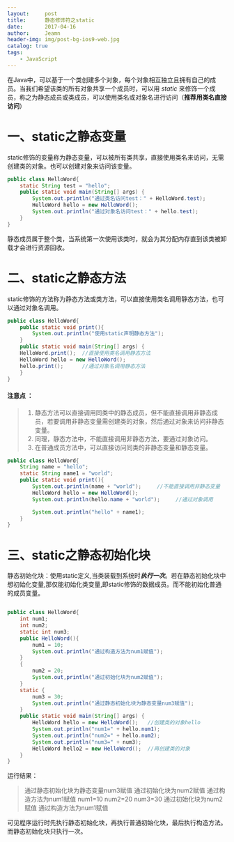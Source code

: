 ```yaml
---
layout:     post
title:      静态修饰符之static
date:       2017-04-16
author:     Jeamn
header-img: img/post-bg-ios9-web.jpg
catalog: true
tags:
    - JavaScript
---
```



在Java中，可以基于一个类创建多个对象，每个对象相互独立且拥有自己的成员。当我们希望该类的所有对象共享一个成员时，可以用 *static* 来修饰一个成员，称之为静态成员或类成员，可以使用类名或对象名进行访问（**推荐用类名直接访问**）
<!-- more -->
# 一、static之静态变量
static修饰的变量称为静态变量，可以被所有类共享，直接使用类名来访问，无需创建类的对象。也可以创建对象来访问该变量。

```java
public class HelloWord{
	static String test = "hello";
    public static void main(String[] args) {
		System.out.println("通过类名访问test：" + HelloWord.test);
		HelloWord hello = new HelloWord();
		System.out.println("通过对象名访问test：" + hello.test);
	}
}
```

静态成员属于整个类，当系统第一次使用该类时，就会为其分配内存直到该类被卸载才会进行资源回收。
# 二、static之静态方法
static修饰的方法称为静态方法或类方法，可以直接使用类名调用静态方法，也可以通过对象名调用。

```java
public class HelloWord{
	public static void print(){
		System.out.println("使用static声明静态方法");
	}
	public static void main(String[] args) {
	HelloWord.print();  //直接使用类名调用静态方法
	HelloWord hello = new HelloWord();
	hello.print();      //通过对象名调用静态方法
	}
}
```
#### 注意点 ：

> 1. 静态方法可以直接调用同类中的静态成员，但不能直接调用非静态成员，若要调用非静态变量需创建类的对象，然后通过对象来访问非静态变量。
> 2. 同理，静态方法中，不能直接调用非静态方法，要通过对象访问。
> 3. 在普通成员方法中，可以直接访问同类的非静态变量和静态变量。
 
```java
public class HelloWord{
	String name = "hello";
	static String name1 = "world";
	public static void print(){
		System.out.println(name + "world");     //不能直接调用非静态变量
		HelloWord hello = new HelloWord();
		System.out.println(hello.name + "world");     //通过对象调用

		System.out.println("hello" + name1);
	}
}
```

# 三、static之静态初始化块
静态初始化块：使用static定义,当类装载到系统时***执行一次***。若在静态初始化块中想初始化变量,那仅能初始化类变量,即static修饰的数据成员。而不能初始化普通的成员变量。

```java

public class HelloWord{
	int num1;
	int num2;
	static int num3;
	public HelloWord(){
		num1 = 10;
		System.out.println("通过构造方法为num1赋值");
	}
	{
		num2 = 20;
		System.out,println("通过初始化块为num2赋值");
	}
	static {
		num3 = 30;
		System.out.println("通过静态初始化块为静态变量num3赋值");
	}
	public static void main(String[] args) {
		HelloWord hello = new HelloWord();   //创建类的对象hello
		System.out.println("num1=" + hello.num1);
		System.out.println("num2=" + hello.num2);
		System.out.println("num3=" + num3);
		HelloWord hello2 = new HelloWord();  //再创建类的对象
	}
}
```

运行结果：
> 通过静态初始化块为静态变量num3赋值
> 通过初始化块为num2赋值
> 通过构造方法为num1赋值
> num1=10
> num2=20
> num3=30
> 通过初始化块为num2赋值
> 通过构造方法为num1赋值

可见程序运行时先执行静态初始化块，再执行普通初始化块，最后执行构造方法。而静态初始化块只执行一次。



	





